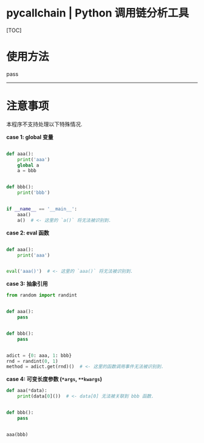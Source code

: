 
# pycallchain | Python 调用链分析工具

[TOC]

# 使用方法

pass

------------------------------------------------

# 注意事项

本程序不支持处理以下特殊情况.

**case 1: global 变量**

```python

def aaa():
    print('aaa')
    global a
    a = bbb


def bbb():
    print('bbb')


if __name__ == '__main__':
    aaa()
    a()  # <- 这里的 `a()` 将无法被识别到.

```

**case 2: eval 函数**

```python

def aaa():
    print('aaa')


eval('aaa()')  # <- 这里的 `aaa()` 将无法被识别到.

```

**case 3: 抽象引用**

```python
from random import randint


def aaa():
    pass


def bbb():
    pass


adict = {0: aaa, 1: bbb}
rnd = randint(0, 1)
method = adict.get(rnd)()  # <- 这里的函数调用事件无法被识别到.

```

**case 4: 可变长度参数 (`*args`, `**kwargs`)**

```python
def aaa(*data):
    print(data[0]())  # <- data[0] 无法被关联到 bbb 函数.


def bbb():
    pass


aaa(bbb)

```
